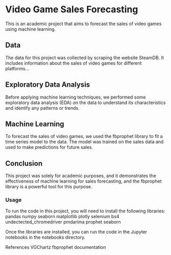 # Video Game Sales Forecasting
This is an academic project that aims to forecast the sales of video games using machine learning.

## Data
The data for this project was collected by scraping the website SteamDB. It includes information about the sales of video games for different platforms...

## Exploratory Data Analysis
Before applying machine learning techniques, we performed some exploratory data analysis (EDA) on the data to understand its characteristics and identify any patterns or trends.

## Machine Learning
To forecast the sales of video games, we used the fbprophet library to fit a time series model to the data. The model was trained on the sales data and used to make predictions for future sales.

## Conclusion
This project was solely for academic purposes, and it demonstrates the effectiveness of machine learning for sales forecasting, and the fbprophet library is a powerful tool for this purpose.

### Usage
To run the code in this project, you will need to install the following libraries:
  pandas
  numpy
  seaborn
  matplotlib
  plotly
  selenium
  bs4
  undectected_chromedriver
  pmdarima
  prophet
  seaborn

Once the libraries are installed, you can run the code in the Jupyter notebooks in the notebooks directory.

References
VGChartz
fbprophet documentation
